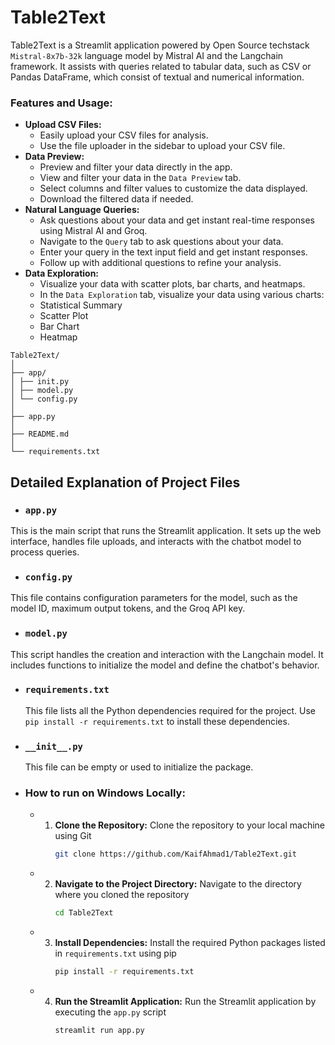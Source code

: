 # Table2Text
Table2Text is a Streamlit application powered by Open Source techstack `Mistral-8x7b-32k` language model by Mistral AI and the Langchain framework. It assists with queries related to tabular data, such as CSV or Pandas DataFrame, which consist of textual and numerical information.
### **Features and Usage:** 
  - **Upload CSV Files:**
    - Easily upload your CSV files for analysis.
    - Use the file uploader in the sidebar to upload your CSV file.
  - **Data Preview:**
    - Preview and filter your data directly in the app.
    - View and filter your data in the `Data Preview` tab.
    - Select columns and filter values to customize the data displayed.
    - Download the filtered data if needed.
  - **Natural Language Queries:**
    - Ask questions about your data and get instant real-time responses using Mistral AI and Groq.
    - Navigate to the `Query` tab to ask questions about your data.
    - Enter your query in the text input field and get instant responses.
    - Follow up with additional questions to refine your analysis.
  - **Data Exploration:**
    - Visualize your data with scatter plots, bar charts, and heatmaps.
    - In the `Data Exploration` tab, visualize your data using various charts:
     - Statistical Summary
     - Scatter Plot
     - Bar Chart
     - Heatmap
  
``` 
Table2Text/
│
├── app/
│ ├── init.py 
│ ├── model.py 
│ └── config.py 
│
├── app.py 
│
├── README.md 
│
└── requirements.txt 
``` 

## Detailed Explanation of Project Files

- ### **`app.py`**
This is the main script that runs the Streamlit application. It sets up the web interface, handles file uploads, and interacts with the chatbot model to process queries.

- ### **`config.py`**
This file contains configuration parameters for the model, such as the model ID, maximum output tokens, and the Groq API key.

- ### **`model.py`**
This script handles the creation and interaction with the Langchain model. It includes functions to initialize the model and define the chatbot's behavior.

- ### **`requirements.txt`**
  This file lists all the Python dependencies required for the project. Use `pip install -r requirements.txt` to install these dependencies.

- ### **`__init__.py`**
  This file can be empty or used to initialize the package.


- ### **How to run on Windows Locally:**
  - 1. **Clone the Repository:** Clone the repository to your local machine using Git
         ``` sh
         git clone https://github.com/KaifAhmad1/Table2Text.git
         ```
  - 2. **Navigate to the Project Directory:** Navigate to the directory where you cloned the repository
         ``` sh
         cd Table2Text
         ```
  - 3. **Install Dependencies:** Install the required Python packages listed in `requirements.txt` using pip
         ``` sh
         pip install -r requirements.txt
         ```
  - 4. **Run the Streamlit Application:** Run the Streamlit application by executing the `app.py` script
        ``` sh
        streamlit run app.py
        ```

         

